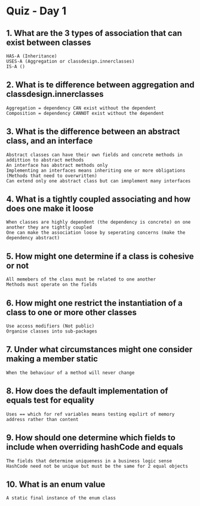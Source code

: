 # Quiz - Day 1

## 1. What are the 3 types of association that can exist between classes

    HAS-A (Inheritance) 
    USES-A (Aggregation or classdesign.innerclasses)
    IS-A ()

## 2. What is te difference between aggregation and classdesign.innerclasses

    Aggregation = dependency CAN exist without the dependent
    Composition = dependency CANNOT exist without the dependent

## 3. What is the difference between an abstract class, and an interface

    Abstract classes can have their own fields and concrete methods in addittion to abstract methods 
    An interface has abstract methods only
    Implementing an interfaces means inheriting one or more obligations (Methods that need to overwritten)
    Can extend only one abstract class but can imnplement many interfaces

## 4. What is a tightly coupled associating and how does one make it loose

    When classes are highly dependent (the dependency is concrete) on one another they are tightly coupled 
    One can make the association loose by seperating concerns (make the dependency abstract) 

## 5. How might one determine if a class is cohesive or not

    All memebers of the class must be related to one another 
    Methods must operate on the fields

## 6. How might one restrict the instantiation of a class to one or more other classes

    Use access modifiers (Not public)
    Organise classes into sub-packages

## 7. Under what circumstances might one consider making a member static

    When the behaviour of a method will never change

## 8. How does the default implementation of equals test for equality

    Uses == which for ref variables means testing equlirt of memory address rather than content

## 9. How should one determine which fields to include when overriding hashCode and equals

    The fields that determine uniqueness in a business logic sense
    HashCode need not be unique but must be the same for 2 equal objects

## 10. What is an enum value

    A static final instance of the enum class